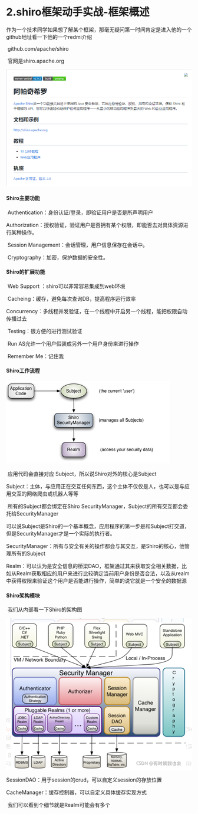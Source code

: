 # 2.shiro框架动手实战-框架概述



​	作为一个技术同学如果想了解某个框架，那毫无疑问第一时间肯定是进入他的一个github地址看一下他的一个redmi介绍

​	github.com/apache/shiro

​	官网是shiro.apache.org

![1663686478009](../../../.vuepress/public/images/1663686478009.png)





#### Shiro主要功能

​	Authentication：身份认证/登录，即验证用户是否是所声明用户



​	Authorization：授权验证，验证用户是否拥有某个权限，即能否去对具体资源进行某种操作。



​	Session Management：会话管理，用户信息保存在会话中。



​	Cryptography：加密，保护数据的安全性。





#### Shiro的扩展功能

​	Web Support ：shiro可以非常容易集成到web环境

​	Cacheing：缓存，避免每次查询DB，提高程序运行效率

​	Concurrency：多线程并发验证，在一个线程中开启另一个线程，能把权限自动传播过去

​	Testing：很方便的进行测试验证

​	Run AS允许一个用户假装成另外一个用户身份来进行操作

​	Remember Me：记住我







#### Shiro工作流程



![1663687762936](../../../.vuepress/public/images/1663687762936.png)

​		应用代码会直接对应 Subject，所以说Shiro对外的核心是Subject

​		Subject：主体，与应用正在交互任何东西，这个主体不仅仅是人，也可以是与应用交互的网络爬虫或机器人等等

​		所有的Subject都会绑定在Shiro SecurityManager，Subject的所有交互都会委托给SecurityManager

​		可以说Subject是Shiro的一个基本概念，应用程序的第一步是和Subject打交道，但是SecurityManager才是一个实际的执行者。



​	SecurityManager：所有与安全有关的操作都会与其交互，是Shiro的核心，他管理所有的Subject



​	Realm：可以认为是安全信息的桥梁DAO，框架通过其来获取安全相关数据，比如从Realm获取相应的用户来进行比较确定当前用户身份是否合法，以及从realm中获得权限来验证这个用户是否能进行操作，简单的说它就是一个安全的数据源





#### Shiro架构模块

​		我们从内部看一下Shiro的架构图

![1663688552035](../../../.vuepress/public/images/1663688552035.png)





SessionDAO：用于session的crud，可以自定义session的存放位置

CacheManager：缓存控制器，可以自定义具体缓存实现方式



​	我们可以看到个细节就是Realm可能会有多个





























